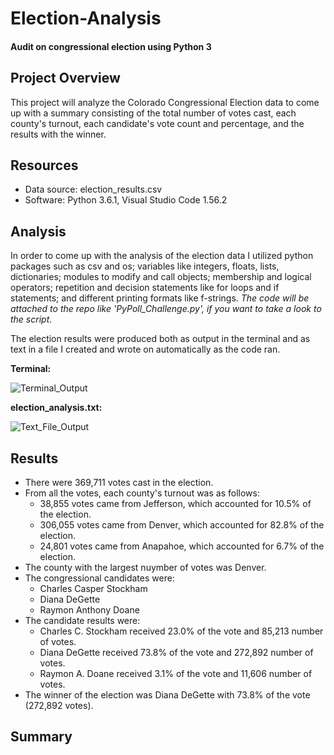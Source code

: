 # Election-Analysis
#### Audit on congressional election using Python 3


## Project Overview
This project will analyze the Colorado Congressional Election data to come up with a summary consisting of the total number of votes cast, each county's turnout, each candidate's vote count and percentage, and the results with the winner. 

## Resources
- Data source: election_results.csv
- Software: Python 3.6.1, Visual Studio Code 1.56.2

## Analysis
In order to come up with the analysis of the election data I utilized python packages such as csv and os; variables like integers, floats, lists, dictionaries; modules to modify and call objects; membership and logical operators; repetition and decision statements like for loops and if statements; and different printing formats like f-strings. *The code will be attached to the repo like 'PyPoll_Challenge.py', if you want to take a look to the script*.

The election results were produced both as output in the terminal and as text in a file I created and wrote on automatically as the code ran. 

**Terminal:**

![Terminal_Output](https://user-images.githubusercontent.com/83378141/120089514-27957d80-c0c9-11eb-9a4a-a1cac8682811.png)

**election_analysis.txt:**

![Text_File_Output](https://user-images.githubusercontent.com/83378141/120089515-2b290480-c0c9-11eb-9d89-c3ef4894ca85.png)


## Results
- There were 369,711 votes cast in the election.
- From all the votes, each county's turnout was as follows:
  - 38,855 votes came from Jefferson, which accounted for 10.5% of the election. 
  - 306,055 votes came from Denver, which accounted for 82.8% of the election.
  - 24,801 votes came from Anapahoe, which accounted for 6.7% of the election. 
- The county with the largest nuymber of votes was Denver.
- The congressional candidates were:
  - Charles Casper Stockham
  - Diana DeGette
  - Raymon Anthony Doane
- The candidate results were:
  - Charles C. Stockham received 23.0% of the vote and 85,213 number of votes.
  - Diana DeGette received 73.8% of the vote and 272,892 number of votes.
  - Raymon A. Doane received 3.1% of the vote and 11,606 number of votes.
- The winner of the election was Diana DeGette with 73.8% of the vote (272,892 votes). 

## Summary





